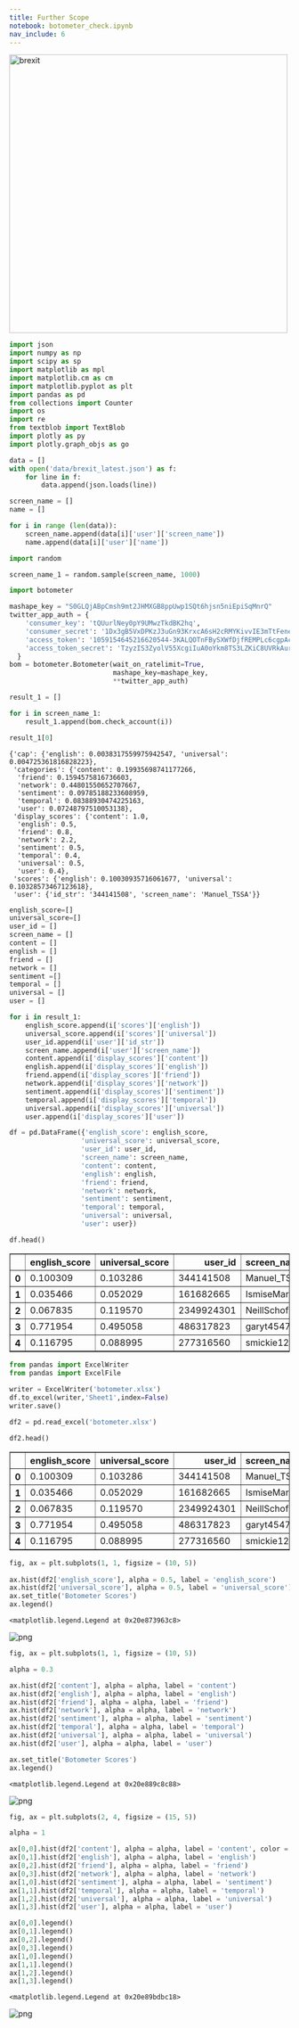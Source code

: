```yaml
---
title: Further Scope
notebook: botometer_check.ipynb
nav_include: 6
---
```



<p align="left">
  <img src="index_files/brexit.png" alt="brexit" width="500"/>
</p>



```python
import json
import numpy as np
import scipy as sp
import matplotlib as mpl
import matplotlib.cm as cm
import matplotlib.pyplot as plt
import pandas as pd
from collections import Counter
import os
import re 
from textblob import TextBlob 
import plotly as py
import plotly.graph_objs as go
```




```python
data = []
with open('data/brexit_latest.json') as f:
    for line in f:
        data.append(json.loads(line))
```




```python
screen_name = []
name = []

for i in range (len(data)):
    screen_name.append(data[i]['user']['screen_name'])
    name.append(data[i]['user']['name'])
```




```python
import random

screen_name_1 = random.sample(screen_name, 1000)
```




```python
import botometer

mashape_key = "S0GLQjABpCmsh9mt2JHMXGB8ppUwp1SQt6hjsn5niEpiSqMnrQ"
twitter_app_auth = {
    'consumer_key': 'tQUurlNey0pY9UMwzTkdBK2hq',
    'consumer_secret': '1Dx3gB5VxDPKzJ3uGn93KrxcA6sH2cRMYKivvIE3mTtFeneuFS',
    'access_token': '1059154645216620544-3KALQOTnFBySXWfDjfREMPLc6cgpAc',
    'access_token_secret': 'TzyzIS3ZyolV55XcgiIuA0oYkm8TS3LZKiC8UVRkAurAE',
  }
bom = botometer.Botometer(wait_on_ratelimit=True,
                          mashape_key=mashape_key,
                          **twitter_app_auth)

```




```python
result_1 = []

for i in screen_name_1:
    result_1.append(bom.check_account(i))
```




```python
result_1[0]
```





    {'cap': {'english': 0.0038317559975942547, 'universal': 0.004725361816828223},
     'categories': {'content': 0.19935698741177266,
      'friend': 0.1594575816736603,
      'network': 0.44801550652707667,
      'sentiment': 0.09785188233608959,
      'temporal': 0.08388930474225163,
      'user': 0.07248797510053138},
     'display_scores': {'content': 1.0,
      'english': 0.5,
      'friend': 0.8,
      'network': 2.2,
      'sentiment': 0.5,
      'temporal': 0.4,
      'universal': 0.5,
      'user': 0.4},
     'scores': {'english': 0.10030935716061677, 'universal': 0.10328573467123618},
     'user': {'id_str': '344141508', 'screen_name': 'Manuel_TSSA'}}





```python
english_score=[]
universal_score=[]
user_id = []
screen_name = []
content = []
english = []
friend = []
network = []
sentiment =[]
temporal = []
universal = []
user = []

for i in result_1:
    english_score.append(i['scores']['english'])
    universal_score.append(i['scores']['universal'])
    user_id.append(i['user']['id_str'])
    screen_name.append(i['user']['screen_name'])
    content.append(i['display_scores']['content'])
    english.append(i['display_scores']['english'])
    friend.append(i['display_scores']['friend'])
    network.append(i['display_scores']['network'])
    sentiment.append(i['display_scores']['sentiment'])
    temporal.append(i['display_scores']['temporal'])
    universal.append(i['display_scores']['universal'])
    user.append(i['display_scores']['user'])
```




```python
df = pd.DataFrame({'english_score': english_score, 
                  'universal_score': universal_score,
                  'user_id': user_id,
                  'screen_name': screen_name,
                  'content': content,
                  'english': english,
                  'friend': friend,
                  'network': network,
                  'sentiment': sentiment,
                  'temporal': temporal,
                  'universal': universal,
                  'user': user})
```




```python
df.head()
```





<div>
<style scoped>
    .dataframe tbody tr th:only-of-type {
        vertical-align: middle;
    }

    .dataframe tbody tr th {
        vertical-align: top;
    }

    .dataframe thead th {
        text-align: right;
    }
</style>
<table border="1" class="dataframe">
  <thead>
    <tr style="text-align: right;">
      <th></th>
      <th>english_score</th>
      <th>universal_score</th>
      <th>user_id</th>
      <th>screen_name</th>
      <th>content</th>
      <th>english</th>
      <th>friend</th>
      <th>network</th>
      <th>sentiment</th>
      <th>temporal</th>
      <th>universal</th>
      <th>user</th>
    </tr>
  </thead>
  <tbody>
    <tr>
      <th>0</th>
      <td>0.100309</td>
      <td>0.103286</td>
      <td>344141508</td>
      <td>Manuel_TSSA</td>
      <td>1.0</td>
      <td>0.5</td>
      <td>0.8</td>
      <td>2.2</td>
      <td>0.5</td>
      <td>0.4</td>
      <td>0.5</td>
      <td>0.4</td>
    </tr>
    <tr>
      <th>1</th>
      <td>0.035466</td>
      <td>0.052029</td>
      <td>161682665</td>
      <td>IsmiseMartin</td>
      <td>0.4</td>
      <td>0.2</td>
      <td>0.4</td>
      <td>0.6</td>
      <td>0.7</td>
      <td>0.6</td>
      <td>0.3</td>
      <td>0.1</td>
    </tr>
    <tr>
      <th>2</th>
      <td>0.067835</td>
      <td>0.119570</td>
      <td>2349924301</td>
      <td>NeillSchofield</td>
      <td>1.8</td>
      <td>0.3</td>
      <td>1.0</td>
      <td>1.0</td>
      <td>1.3</td>
      <td>0.7</td>
      <td>0.6</td>
      <td>0.5</td>
    </tr>
    <tr>
      <th>3</th>
      <td>0.771954</td>
      <td>0.495058</td>
      <td>486317823</td>
      <td>garyt4547</td>
      <td>3.5</td>
      <td>3.9</td>
      <td>3.5</td>
      <td>3.5</td>
      <td>3.2</td>
      <td>3.5</td>
      <td>2.5</td>
      <td>2.8</td>
    </tr>
    <tr>
      <th>4</th>
      <td>0.116795</td>
      <td>0.088995</td>
      <td>277316560</td>
      <td>smickie123</td>
      <td>1.6</td>
      <td>0.6</td>
      <td>0.9</td>
      <td>1.9</td>
      <td>2.1</td>
      <td>1.4</td>
      <td>0.4</td>
      <td>0.8</td>
    </tr>
  </tbody>
</table>
</div>





```python
from pandas import ExcelWriter
from pandas import ExcelFile
 
writer = ExcelWriter('botometer.xlsx')
df.to_excel(writer,'Sheet1',index=False)
writer.save()
```




```python
df2 = pd.read_excel('botometer.xlsx')
```




```python
df2.head()
```





<div>
<style scoped>
    .dataframe tbody tr th:only-of-type {
        vertical-align: middle;
    }

    .dataframe tbody tr th {
        vertical-align: top;
    }

    .dataframe thead th {
        text-align: right;
    }
</style>
<table border="1" class="dataframe">
  <thead>
    <tr style="text-align: right;">
      <th></th>
      <th>english_score</th>
      <th>universal_score</th>
      <th>user_id</th>
      <th>screen_name</th>
      <th>content</th>
      <th>english</th>
      <th>friend</th>
      <th>network</th>
      <th>sentiment</th>
      <th>temporal</th>
      <th>universal</th>
      <th>user</th>
    </tr>
  </thead>
  <tbody>
    <tr>
      <th>0</th>
      <td>0.100309</td>
      <td>0.103286</td>
      <td>344141508</td>
      <td>Manuel_TSSA</td>
      <td>1.0</td>
      <td>0.5</td>
      <td>0.8</td>
      <td>2.2</td>
      <td>0.5</td>
      <td>0.4</td>
      <td>0.5</td>
      <td>0.4</td>
    </tr>
    <tr>
      <th>1</th>
      <td>0.035466</td>
      <td>0.052029</td>
      <td>161682665</td>
      <td>IsmiseMartin</td>
      <td>0.4</td>
      <td>0.2</td>
      <td>0.4</td>
      <td>0.6</td>
      <td>0.7</td>
      <td>0.6</td>
      <td>0.3</td>
      <td>0.1</td>
    </tr>
    <tr>
      <th>2</th>
      <td>0.067835</td>
      <td>0.119570</td>
      <td>2349924301</td>
      <td>NeillSchofield</td>
      <td>1.8</td>
      <td>0.3</td>
      <td>1.0</td>
      <td>1.0</td>
      <td>1.3</td>
      <td>0.7</td>
      <td>0.6</td>
      <td>0.5</td>
    </tr>
    <tr>
      <th>3</th>
      <td>0.771954</td>
      <td>0.495058</td>
      <td>486317823</td>
      <td>garyt4547</td>
      <td>3.5</td>
      <td>3.9</td>
      <td>3.5</td>
      <td>3.5</td>
      <td>3.2</td>
      <td>3.5</td>
      <td>2.5</td>
      <td>2.8</td>
    </tr>
    <tr>
      <th>4</th>
      <td>0.116795</td>
      <td>0.088995</td>
      <td>277316560</td>
      <td>smickie123</td>
      <td>1.6</td>
      <td>0.6</td>
      <td>0.9</td>
      <td>1.9</td>
      <td>2.1</td>
      <td>1.4</td>
      <td>0.4</td>
      <td>0.8</td>
    </tr>
  </tbody>
</table>
</div>





```python
fig, ax = plt.subplots(1, 1, figsize = (10, 5))
                       
ax.hist(df2['english_score'], alpha = 0.5, label = 'english_score')
ax.hist(df2['universal_score'], alpha = 0.5, label = 'universal_score')
ax.set_title('Botometer Scores')
ax.legend()
```





    <matplotlib.legend.Legend at 0x20e873963c8>




![png](botometer_check_files/botometer_check_13_1.png)




```python
fig, ax = plt.subplots(1, 1, figsize = (10, 5))

alpha = 0.3

ax.hist(df2['content'], alpha = alpha, label = 'content')
ax.hist(df2['english'], alpha = alpha, label = 'english')
ax.hist(df2['friend'], alpha = alpha, label = 'friend')
ax.hist(df2['network'], alpha = alpha, label = 'network')
ax.hist(df2['sentiment'], alpha = alpha, label = 'sentiment')
ax.hist(df2['temporal'], alpha = alpha, label = 'temporal')
ax.hist(df2['universal'], alpha = alpha, label = 'universal')
ax.hist(df2['user'], alpha = alpha, label = 'user')

ax.set_title('Botometer Scores')
ax.legend()
```





    <matplotlib.legend.Legend at 0x20e889c8c88>




![png](botometer_check_files/botometer_check_14_1.png)




```python
fig, ax = plt.subplots(2, 4, figsize = (15, 5))

alpha = 1

ax[0,0].hist(df2['content'], alpha = alpha, label = 'content', color = 'blue')
ax[0,1].hist(df2['english'], alpha = alpha, label = 'english')
ax[0,2].hist(df2['friend'], alpha = alpha, label = 'friend')
ax[0,3].hist(df2['network'], alpha = alpha, label = 'network')
ax[1,0].hist(df2['sentiment'], alpha = alpha, label = 'sentiment')
ax[1,1].hist(df2['temporal'], alpha = alpha, label = 'temporal')
ax[1,2].hist(df2['universal'], alpha = alpha, label = 'universal')
ax[1,3].hist(df2['user'], alpha = alpha, label = 'user')

ax[0,0].legend()
ax[0,1].legend()
ax[0,2].legend()
ax[0,3].legend()
ax[1,0].legend()
ax[1,1].legend()
ax[1,2].legend()
ax[1,3].legend()
```





    <matplotlib.legend.Legend at 0x20e89bdbc18>




![png](botometer_check_files/botometer_check_15_1.png)




```python

```

